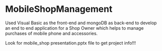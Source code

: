 # MobileShopManagement
Used Visual Basic as the front-end and mongoDB as back-end to develop an end to end application for a Shop Owner which helps to manage purchases of mobile phone and accessories.

Look for mobile_shop presentation.pptx file to get project info!!!
